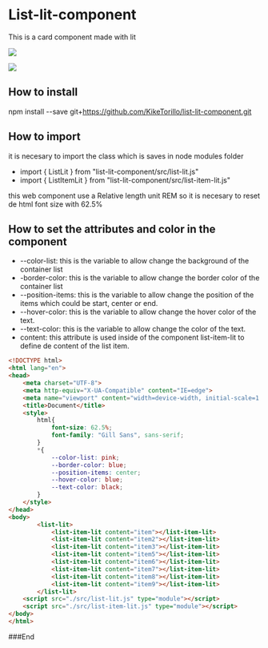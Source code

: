 # List-lit-component

This is a card component made with lit

![](https://github.com/KikeTorillo/imagenes/blob/main/List-component.png?raw=true)

![](https://github.com/KikeTorillo/imagenes/blob/main/List-component2.png?raw=true)

## How to install

npm install --save git+https://github.com/KikeTorillo/list-lit-component.git

## How to import

it is necesary to import the class which is saves in node modules folder

- import { ListLit } from "list-lit-component/src/list-lit.js"
- import { ListItemLit } from "list-lit-component/src/list-item-lit.js"

this web component use a Relative length unit REM so it is necesary to reset de html font size with 62.5%

## How to set the attributes and color in the component  

- --color-list: this is the variable to allow change the background of the container list
- -border-color: this is the variable to allow change the border color of the container list
- --position-items: this is the variable to allow change the position of the items which could be start, center or end.
- --hover-color: this is the variable to allow change the hover color of the text.
- --text-color: this is the variable to allow change the color of the text.
- content: this attribute is used inside of the component list-item-lit to define de content of the list item.


```html
<!DOCTYPE html>
<html lang="en">
<head>
    <meta charset="UTF-8">
    <meta http-equiv="X-UA-Compatible" content="IE=edge">
    <meta name="viewport" content="width=device-width, initial-scale=1.0">
    <title>Document</title>
    <style>
        html{
            font-size: 62.5%;
            font-family: "Gill Sans", sans-serif;
        }
        *{
            --color-list: pink;
            --border-color: blue;
            --position-items: center;
            --hover-color: blue;
            --text-color: black;
        }
    </style>
</head>
<body>
        <list-lit>
            <list-item-lit content="item"></list-item-lit> 
            <list-item-lit content="item2"></list-item-lit> 
            <list-item-lit content="item3"></list-item-lit> 
            <list-item-lit content="item5"></list-item-lit> 
            <list-item-lit content="item6"></list-item-lit> 
            <list-item-lit content="item7"></list-item-lit> 
            <list-item-lit content="item8"></list-item-lit> 
            <list-item-lit content="item9"></list-item-lit> 
        </list-lit>
    <script src="./src/list-lit.js" type="module"></script>
    <script src="./src/list-item-lit.js" type="module"></script>
</body>
</html>
```

###End
